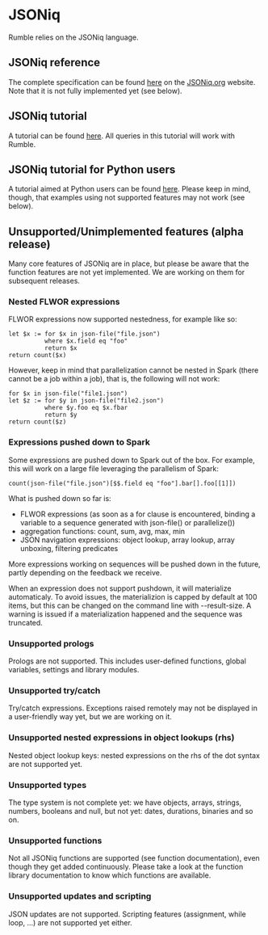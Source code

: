 # JSONiq

Rumble relies on the JSONiq language.

## JSONiq reference

The complete specification can be found [here](http://www.jsoniq.org/docs/JSONiq/html-single/index.html) on the [JSONiq.org](http://jsoniq.org) website. Note that it is not fully implemented yet (see below).

## JSONiq tutorial

A tutorial can be found [here](https://github.com/ghislainfourny/jsoniq-tutorial). All queries in this tutorial will work with Rumble.

## JSONiq tutorial for Python users

A tutorial aimed at Python users can be found [here](https://github.com/ghislainfourny/jsoniq-tutorial-python). Please keep in mind, though, that examples using not supported features may not work (see below).

## Unsupported/Unimplemented features (alpha release)

Many core features of JSONiq are in place, but please be aware that the function features are not yet implemented. We are working on them for subsequent releases.

### Nested FLWOR expressions

FLWOR expressions now supported nestedness, for example like so:

```
let $x := for $x in json-file("file.json")
          where $x.field eq "foo"
          return $x
return count($x)
```

However, keep in mind that parallelization cannot be nested in Spark (there cannot be a job within a job), that is, the following will not work:

```
for $x in json-file("file1.json")
let $z := for $y in json-file("file2.json")
          where $y.foo eq $x.fbar
          return $y
return count($z)
```


### Expressions pushed down to Spark

Some expressions are pushed down to Spark out of the box. For example, this will work on a large file leveraging the parallelism of Spark:

```
count(json-file("file.json")[$$.field eq "foo"].bar[].foo[[1]])
```

What is pushed down so far is:

- FLWOR expressions (as soon as a for clause is encountered, binding a variable to a sequence generated with json-file() or parallelize())
- aggregation functions: count, sum, avg, max, min
- JSON navigation expressions: object lookup, array lookup, array unboxing, filtering predicates

More expressions working on sequences will be pushed down in the future, partly depending on the feedback we receive.

When an expression does not support pushdown, it will materialize automaticaly. To avoid issues, the materializion is capped by default at 100 items, but this can be changed on the command line with --result-size. A warning is issued if a materialization happened and the sequence was truncated.

### Unsupported prologs

Prologs are not supported. This includes user-defined functions, global variables, settings and library modules.

### Unsupported try/catch

Try/catch expressions. Exceptions raised remotely may not be displayed in a user-friendly way yet, but we are working on it.

### Unsupported nested expressions in object lookups (rhs)

Nested object lookup keys: nested expressions on the rhs of the dot syntax are not supported yet.

### Unsupported types

The type system is not complete yet: we have objects, arrays, strings, numbers, booleans and null, but not yet: dates, durations, binaries and so on.

### Unsupported functions

Not all JSONiq functions are supported (see function documentation), even though they get added continuously. Please take a look at the function library documentation to know which functions are available.

### Unsupported updates and scripting

JSON updates are not supported. Scripting features (assignment, while loop, ...) are not supported yet either.
